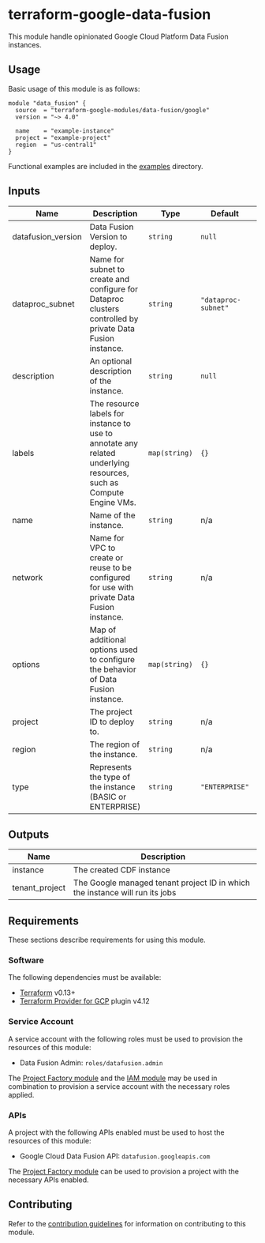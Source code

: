 # terraform-google-data-fusion

This module handle opinionated Google Cloud Platform Data Fusion instances.

## Usage

Basic usage of this module is as follows:

```hcl
module "data_fusion" {
  source  = "terraform-google-modules/data-fusion/google"
  version = "~> 4.0"

  name    = "example-instance"
  project = "example-project"
  region  = "us-central1"
}
```

Functional examples are included in the
[examples](./examples/) directory.

<!-- BEGINNING OF PRE-COMMIT-TERRAFORM DOCS HOOK -->
## Inputs

| Name | Description | Type | Default | Required |
|------|-------------|------|---------|:--------:|
| datafusion\_version | Data Fusion Version to deploy. | `string` | `null` | no |
| dataproc\_subnet | Name for subnet to create and configure for Dataproc clusters controlled by private Data Fusion instance. | `string` | `"dataproc-subnet"` | no |
| description | An optional description of the instance. | `string` | `null` | no |
| labels | The resource labels for instance to use to annotate any related underlying resources, such as Compute Engine VMs. | `map(string)` | `{}` | no |
| name | Name of the instance. | `string` | n/a | yes |
| network | Name for VPC to create or reuse to be configured for use with private Data Fusion instance. | `string` | n/a | yes |
| options | Map of additional options used to configure the behavior of Data Fusion instance. | `map(string)` | `{}` | no |
| project | The project ID to deploy to. | `string` | n/a | yes |
| region | The region of the instance. | `string` | n/a | yes |
| type | Represents the type of the instance (BASIC or ENTERPRISE) | `string` | `"ENTERPRISE"` | no |

## Outputs

| Name | Description |
|------|-------------|
| instance | The created CDF instance |
| tenant\_project | The Google managed tenant project ID in which the instance will run its jobs |

<!-- END OF PRE-COMMIT-TERRAFORM DOCS HOOK -->

## Requirements

These sections describe requirements for using this module.

### Software

The following dependencies must be available:

- [Terraform][terraform] v0.13+
- [Terraform Provider for GCP][terraform-provider-gcp] plugin v4.12

### Service Account

A service account with the following roles must be used to provision
the resources of this module:

- Data Fusion Admin: `roles/datafusion.admin`

The [Project Factory module][project-factory-module] and the
[IAM module][iam-module] may be used in combination to provision a
service account with the necessary roles applied.

### APIs

A project with the following APIs enabled must be used to host the
resources of this module:

- Google Cloud Data Fusion API: `datafusion.googleapis.com`

The [Project Factory module][project-factory-module] can be used to
provision a project with the necessary APIs enabled.

## Contributing

Refer to the [contribution guidelines](./CONTRIBUTING.md) for
information on contributing to this module.

[iam-module]: https://registry.terraform.io/modules/terraform-google-modules/iam/google
[project-factory-module]: https://registry.terraform.io/modules/terraform-google-modules/project-factory/google
[terraform-provider-gcp]: https://www.terraform.io/docs/providers/google/index.html
[terraform]: https://www.terraform.io/downloads.html
